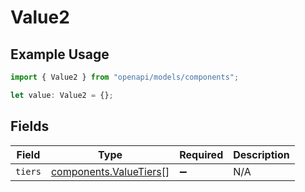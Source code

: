 # Value2

## Example Usage

```typescript
import { Value2 } from "openapi/models/components";

let value: Value2 = {};
```

## Fields

| Field                                                            | Type                                                             | Required                                                         | Description                                                      |
| ---------------------------------------------------------------- | ---------------------------------------------------------------- | ---------------------------------------------------------------- | ---------------------------------------------------------------- |
| `tiers`                                                          | [components.ValueTiers](../../models/components/valuetiers.md)[] | :heavy_minus_sign:                                               | N/A                                                              |